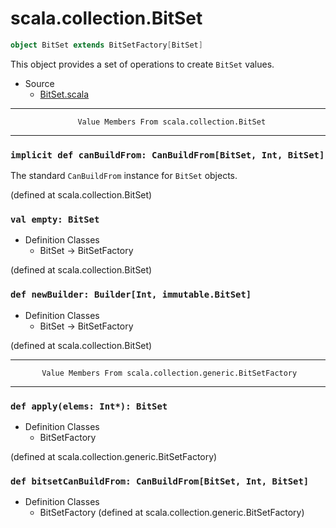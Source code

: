 
#                           scala.collection.BitSet                           #

```scala
object BitSet extends BitSetFactory[BitSet]
```

This object provides a set of operations to create `BitSet` values.

* Source
  * [BitSet.scala](https://github.com/scala/scala/tree/6d09a1ba5f/src/library/scala/collection/BitSet.scala#L1)


--------------------------------------------------------------------------------
                   Value Members From scala.collection.BitSet
--------------------------------------------------------------------------------


### `implicit def canBuildFrom: CanBuildFrom[BitSet, Int, BitSet]`           ###

The standard `CanBuildFrom` instance for `BitSet` objects.

(defined at scala.collection.BitSet)


### `val empty: BitSet`                                                      ###

* Definition Classes
  * BitSet → BitSetFactory

(defined at scala.collection.BitSet)


### `def newBuilder: Builder[Int, immutable.BitSet]`                         ###

* Definition Classes
  * BitSet → BitSetFactory

(defined at scala.collection.BitSet)


--------------------------------------------------------------------------------
           Value Members From scala.collection.generic.BitSetFactory
--------------------------------------------------------------------------------


### `def apply(elems: Int*): BitSet`                                         ###

* Definition Classes
  * BitSetFactory

(defined at scala.collection.generic.BitSetFactory)


### `def bitsetCanBuildFrom: CanBuildFrom[BitSet, Int, BitSet]`              ###

* Definition Classes
  * BitSetFactory
(defined at scala.collection.generic.BitSetFactory)

